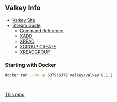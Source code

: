 ## Valkey Info

- [Valkey Site](https://valkey.io/)
- [Stream Guide](https://valkey.io/topics/streams-intro/)
    - [Command Reference](https://valkey.io/commands/)
    - [XADD](https://valkey.io/commands/xadd/)
    - [XREAD](https://valkey.io/commands/xread/)
    - [XGROUP CREATE](https://valkey.io/commands/xgroup-create/)
    - [XREADGROUP](https://valkey.io/commands/xreadgroup/)


### Starting with Docker

```sh
docker run --rm -p 6379:6379 valkey/valkey:8.1.2
```

<br />

[This repo](https://github.com/jeremychone-channel/rust-xp-valkey-stream)